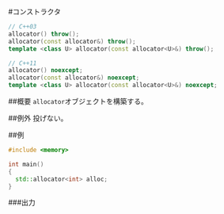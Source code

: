 #コンストラクタ
```cpp
// C++03
allocator() throw();
allocator(const allocator&) throw();
template <class U> allocator(const allocator<U>&) throw();

// C++11
allocator() noexcept;
allocator(const allocator&) noexcept;
template <class U> allocator(const allocator<U>&) noexcept;
```

##概要
`allocator`オブジェクトを構築する。


##例外
投げない。


##例
```cpp
#include <memory>

int main()
{
  std::allocator<int> alloc;
}
```

###出力
```
```


